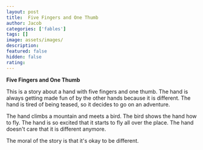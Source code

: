 ```yaml
---
layout: post
title:  Five Fingers and One Thumb
author: Jacob
categories: ['fables']
tags: []
image: assets/images/
description: 
featured: false
hidden: false
rating: 
---
```


**Five Fingers and One Thumb**

This is a story about a hand with five fingers and one thumb. The hand is always getting made fun of by the other hands because it is different. The hand is tired of being teased, so it decides to go on an adventure.

The hand climbs a mountain and meets a bird. The bird shows the hand how to fly. The hand is so excited that it starts to fly all over the place. The hand doesn't care that it is different anymore.

The moral of the story is that it's okay to be different.
